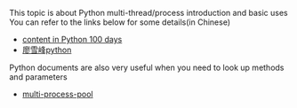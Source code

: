 This topic is about Python multi-thread/process introduction and basic uses
You can refer to the links below for some details(in Chinese)
- [content in Python 100 days](https://github.com/jackfrued/Python-100-Days/blob/master/Day01-15/13.%E8%BF%9B%E7%A8%8B%E5%92%8C%E7%BA%BF%E7%A8%8B.md)
- [廖雪峰python](https://www.liaoxuefeng.com/wiki/1016959663602400/1017627212385376)

Python documents are also very useful when you need to look up methods and parameters
- [multi-process-pool](https://docs.python.org/3/library/multiprocessing.html#multiprocessing.pool.Pool.map)